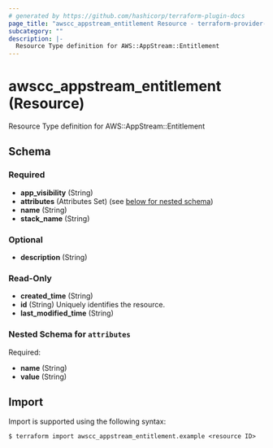 ```yaml
---
# generated by https://github.com/hashicorp/terraform-plugin-docs
page_title: "awscc_appstream_entitlement Resource - terraform-provider-awscc"
subcategory: ""
description: |-
  Resource Type definition for AWS::AppStream::Entitlement
---
```


# awscc_appstream_entitlement (Resource)

Resource Type definition for AWS::AppStream::Entitlement



<!-- schema generated by tfplugindocs -->
## Schema

### Required

- **app_visibility** (String)
- **attributes** (Attributes Set) (see [below for nested schema](#nestedatt--attributes))
- **name** (String)
- **stack_name** (String)

### Optional

- **description** (String)

### Read-Only

- **created_time** (String)
- **id** (String) Uniquely identifies the resource.
- **last_modified_time** (String)

<a id="nestedatt--attributes"></a>
### Nested Schema for `attributes`

Required:

- **name** (String)
- **value** (String)

## Import

Import is supported using the following syntax:

```shell
$ terraform import awscc_appstream_entitlement.example <resource ID>
```

